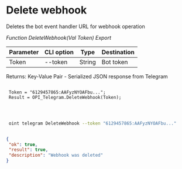 ﻿---
sidebar_position: 4
---

# Delete webhook
 Deletes the bot event handler URL for webhook operation


*Function DeleteWebhook(Val Token) Export*

 | Parameter | CLI option | Type | Destination |
 |-|-|-|-|
 | Token | --token | String | Bot token |

 
 Returns: Key-Value Pair - Serialized JSON response from Telegram

```bsl title="Code example"
	
 Token = "6129457865:AAFyzNYOAFbu...";
 Result = OPI_Telegram.DeleteWebhook(Token);

	
```

```sh title="CLI command example"
 
 oint telegram DeleteWebhook --token "6129457865:AAFyzNYOAFbu..."


```


```json title="Result"

{
 "ok": true,
 "result": true,
 "description": "Webhook was deleted"
}

```
